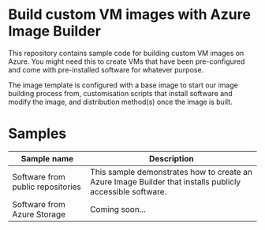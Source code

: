 # Build custom VM images with Azure Image Builder

This repository contains sample code for building custom VM images on Azure. You might need this to create VMs that have been pre-configured and come with pre-installed software for whatever purpose.

The image template is configured with a base image to start our image building process from, customisation scripts that install software and modify the image, and distribution method(s) once the image is built.

# Samples

| Sample name   | Description   |
|---------------|---------------|
| Software from public repositories | This sample demonstrates how to create an Azure Image Builder that installs publicly accessible software. |
| Software from Azure Storage | Coming soon... |